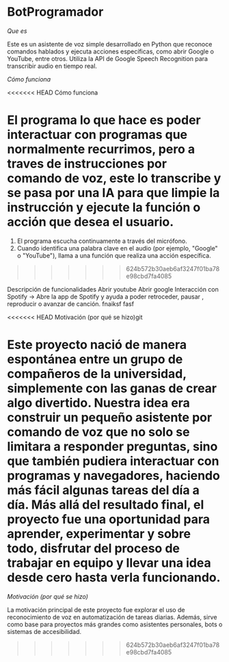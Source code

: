 # BotProgramador

*Que es*

Este es un asistente de voz simple desarrollado en Python que reconoce comandos hablados y ejecuta acciones específicas, como abrir Google o YouTube, entre otros. Utiliza la API de Google Speech Recognition para transcribir audio en tiempo real.


*Cómo funciona*

<<<<<<< HEAD
Cómo funciona

El programa lo que hace es poder interactuar con programas que normalmente recurrimos, pero a traves de instrucciones por comando de voz, este lo transcribe y se pasa por una IA para que limpie la instrucción y ejecute la función o acción que desea el usuario.
=======
1. El programa escucha continuamente a través del micrófono.
2. Cuando identifica una palabra clave en el audio (por ejemplo, "Google" o "YouTube"), llama a una función que realiza una acción específica.
>>>>>>> 624b572b30aeb6af3247f01ba78e98cbd7fa4085


Descripción de funcionalidades
    Abrir youtube
    Abrir google
    Interacción con Spotify -> Abre la app de Spotify y ayuda a poder retroceder, pausar , reproducir o avanzar de canción.
    fnaiksf
    fasf


<<<<<<< HEAD
Motivación (por qué se hizo)git

Este proyecto nació de manera espontánea entre un grupo de compañeros de la universidad, simplemente con las ganas de crear algo divertido.
Nuestra idea era construir un pequeño asistente por comando de voz que no solo se limitara a responder preguntas, sino que también pudiera 
interactuar con programas y navegadores, haciendo más fácil algunas tareas del día a día.
Más allá del resultado final, el proyecto fue una oportunidad para aprender, experimentar y sobre todo, disfrutar del proceso de trabajar en equipo y llevar una idea desde cero hasta verla funcionando.
=======
*Motivación (por qué se hizo)*

La motivación principal de este proyecto fue explorar el uso de reconocimiento de voz en automatización de tareas diarias.
Además, sirve como base para proyectos más grandes como asistentes personales, bots o sistemas de accesibilidad.
>>>>>>> 624b572b30aeb6af3247f01ba78e98cbd7fa4085
